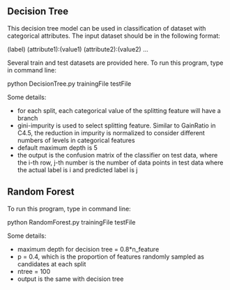 ## Decision Tree 
This decision tree model can be used in classification of dataset with
categorical attributes. The input dataset should be in the following format:

(label) (attribute1):(value1) (attribute2):(value2) ...

Several train and test datasets are provided here. To run this program, type
in command line:

python DecisionTree.py trainingFile testFile

Some details:
* for each split, each categorical value of the splitting feature will have a branch
* gini-impurity is used to select splitting feature. Similar to GainRatio in C4.5, 
the reduction in impurity is normalized to consider different numbers of levels 
in categorical features
* default maximum depth is 5
* the output is the confusion matrix of the classifier on test data, where the 
i-th row, j-th number is the number of data points in test data where the actual 
label is i and predicted label is j

## Random Forest
To run this program, type
in command line: 

python RandomForest.py trainingFile testFile

Some details:
* maximum depth for decision tree = 0.8*n_feature
* p = 0.4, which is the proportion of features randomly sampled as candidates 
at each split
* ntree = 100
* output is the same with decision tree
